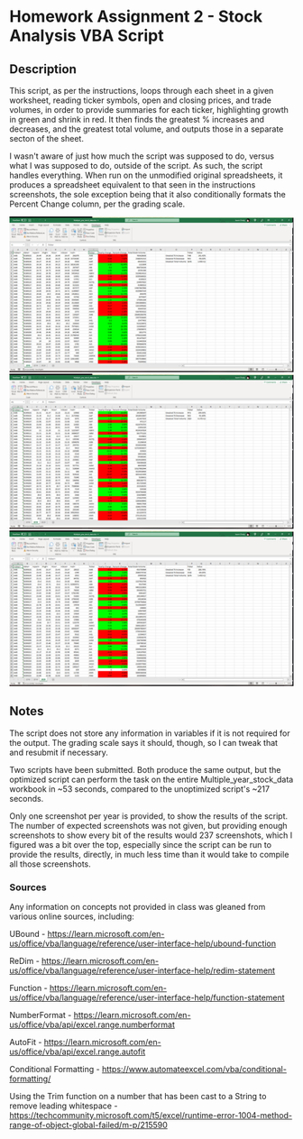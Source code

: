 # Homework Assignment 2 - Stock Analysis VBA Script

## Description

This script, as per the instructions, loops through each sheet in a given worksheet, reading ticker symbols, open and closing prices, and trade volumes, in order to provide summaries for each ticker, highlighting growth in green and shrink in red. It then finds the greatest % increases and decreases, and the greatest total volume, and outputs those in a separate secton of the sheet.

I wasn't aware of just how much the script was supposed to do, versus what I was supposed to do, outside of the script. As such, the script handles everything. When run on the unmodified original spreadsheets, it produces a spreadsheet equivalent to that seen in the instructions screenshots, the sole exception being that it also conditionally formats the Percent Change column, per the grading scale.

![2018 summary screenshot](Multiple_year_stock_data_2018.png "2018")
![2019 summary screenshot](Multiple_year_stock_data_2019.png "2019")
![2020 summary screenshot](Multiple_year_stock_data_2020.png "2020")

## Notes

The script does not store any information in variables if it is not required for the output. The grading scale says it should, though, so I can tweak that and resubmit if necessary.

Two scripts have been submitted. Both produce the same output, but the optimized script can perform the task on the entire Multiple_year_stock_data workbook in ~53 seconds, compared to the unoptimized script's ~217 seconds.

Only one screenshot per year is provided, to show the results of the script. The number of expected screenshots was not given, but providing enough screenshots to show every bit of the results would 237 screenshots, which I figured was a bit over the top, especially since the script can be run to provide the results, directly, in much less time than it would take to compile all those screenshots.

### Sources

Any information on concepts not provided in class was gleaned from various online sources, including:

UBound - https://learn.microsoft.com/en-us/office/vba/language/reference/user-interface-help/ubound-function

ReDim - https://learn.microsoft.com/en-us/office/vba/language/reference/user-interface-help/redim-statement

Function - https://learn.microsoft.com/en-us/office/vba/language/reference/user-interface-help/function-statement

NumberFormat - https://learn.microsoft.com/en-us/office/vba/api/excel.range.numberformat

AutoFit - https://learn.microsoft.com/en-us/office/vba/api/excel.range.autofit

Conditional Formatting - https://www.automateexcel.com/vba/conditional-formatting/

Using the Trim function on a number that has been cast to a String to remove leading whitespace - https://techcommunity.microsoft.com/t5/excel/runtime-error-1004-method-range-of-object-global-failed/m-p/215590
